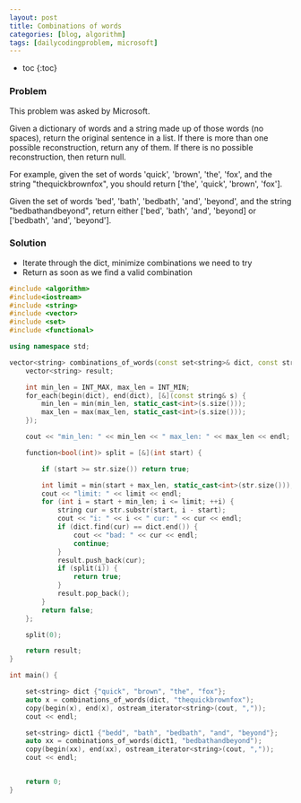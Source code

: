 ```yaml
---
layout: post
title: Combinations of words
categories: [blog, algorithm]
tags: [dailycodingproblem, microsoft]
---
```


+ toc
{:toc}

### Problem

This problem was asked by Microsoft.

Given a dictionary of words and a string made up of those words (no spaces),
return the original sentence in a list. If there is more than one possible reconstruction,
return any of them. If there is no possible reconstruction, then return null.

For example, given the set of words 'quick', 'brown', 'the', 'fox', and the
string "thequickbrownfox", you should return ['the', 'quick', 'brown', 'fox'].

Given the set of words 'bed', 'bath', 'bedbath', 'and', 'beyond', and the string
"bedbathandbeyond", return either ['bed', 'bath', 'and', 'beyond] or ['bedbath', 'and', 'beyond'].

### Solution

+ Iterate through the dict, minimize combinations we need to try
+ Return as soon as we find a valid combination

```cpp
#include <algorithm>
#include<iostream>
#include <string>
#include <vector>
#include <set>
#include <functional>

using namespace std;

vector<string> combinations_of_words(const set<string>& dict, const string& str) {
    vector<string> result;

    int min_len = INT_MAX, max_len = INT_MIN;
    for_each(begin(dict), end(dict), [&](const string& s) {
        min_len = min(min_len, static_cast<int>(s.size()));
        max_len = max(max_len, static_cast<int>(s.size()));
    });

    cout << "min_len: " << min_len << " max_len: " << max_len << endl;

    function<bool(int)> split = [&](int start) {

        if (start >= str.size()) return true;

        int limit = min(start + max_len, static_cast<int>(str.size()));
        cout << "limit: " << limit << endl;
        for (int i = start + min_len; i <= limit; ++i) {
            string cur = str.substr(start, i - start);
            cout << "i: " << i << " cur: " << cur << endl;
            if (dict.find(cur) == dict.end()) {
                cout << "bad: " << cur << endl;
                continue;
            }
            result.push_back(cur);
            if (split(i)) {
                return true;
            }
            result.pop_back();
        }
        return false;
    };

    split(0);

    return result;
}

int main() {

    set<string> dict {"quick", "brown", "the", "fox"};
    auto x = combinations_of_words(dict, "thequickbrownfox");
    copy(begin(x), end(x), ostream_iterator<string>(cout, ","));
    cout << endl;

    set<string> dict1 {"bedd", "bath", "bedbath", "and", "beyond"};
    auto xx = combinations_of_words(dict1, "bedbathandbeyond");
    copy(begin(xx), end(xx), ostream_iterator<string>(cout, ","));
    cout << endl;


    return 0;
}
```
